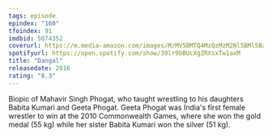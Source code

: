 ```yaml
---
tags: episode
epindex: "160"
tfoindex: 91
imdbid: 5074352
coverurl: https://m.media-amazon.com/images/M/MV5BMTQ4MzQzMzM2Nl5BMl5BanBnXkFtZTgwMTQ1NzU3MDI@._V1_SY300_CR3,0,202,300_.jpg
spotifyurl: https://open.spotify.com/show/39lr9bBUcXgZRXsxTw1axM
title: "Dangal"
releasedate: 2016
rating: "8.3"
---
```


Biopic of Mahavir Singh Phogat, who taught wrestling to his daughters Babita Kumari and Geeta Phogat. Geeta Phogat was India's first female wrestler to win at the 2010 Commonwealth Games, where she won the gold medal (55 kg) while her sister Babita Kumari won the silver (51 kg).